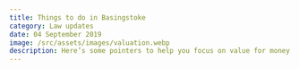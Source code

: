 ```yaml
---
title: Things to do in Basingstoke
category: Law updates
date: 04 September 2019
image: /src/assets/images/valuation.webp
description: Here’s some pointers to help you focus on value for money and help manage the risks associated with being a landlord.
---
```

